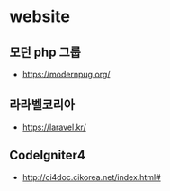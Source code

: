 # website

## 모던 php 그룹

- https://modernpug.org/

## 라라벨코리아

- https://laravel.kr/

## CodeIgniter4

- http://ci4doc.cikorea.net/index.html#
